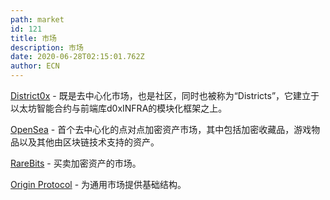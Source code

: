 ```yaml
---
path: market
id: 121
title: 市场
description: 市场
date: 2020-06-28T02:15:01.762Z
author: ECN
---
```



[District0x](https://district0x.io/) - 既是去中心化市场，也是社区，同时也被称为“Districts”，它建立于以太坊智能合约与前端库d0xINFRA的模块化框架之上。

[OpenSea](https://opensea.io/) - 首个去中心化的点对点加密资产市场，其中包括加密收藏品，游戏物品以及其他由区块链技术支持的资产。

[RareBits](https://rarebits.io/) - 买卖加密资产的市场。

[Origin Protocol](https://www.originprotocol.com/en) - 为通用市场提供基础结构。

